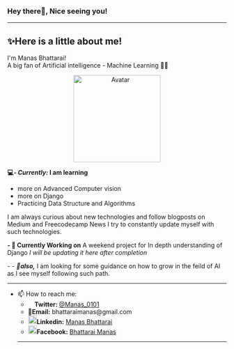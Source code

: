 ### Hey there👋, Nice seeing you!<hr>

## ✨Here is a little about me!

I'm Manas Bhattarai!  
A big fan of Artificial intelligence - Machine Learning 🧑‍💻
<center><img src="https://img.icons8.com/external-flaticons-lineal-color-flat-icons/344/external-programmer-mobile-app-development-flaticons-lineal-color-flat-icons.png" alt="Avatar" width= 200px height= 200px></center>

<b>💻<i>- Currently:</i> I am learning</b> <ul>
<li>more on Advanced Computer vision
<li>more on Django
<li>Practicing Data Structure and Algorithms
</ul>
I am always curious about new technologies and follow blogposts on Medium and Freecodecamp News
I try to constantly update myself with such technologies. 

<b>- 🔭 Currently Working on</b>
A weekend project for In depth understanding of Django
<i>I will be updating it here after completion </i>

<i>- - 👯<b>also,</b></i> I am looking for some guidance on how to grow in the feild of AI as I see myself following such path. <br><hr>

- 📫 How to reach me:
    <ul><li><B><img src="https://img.icons8.com/color/344/twitter--v1.png" height = 15px width=15px>Twitter: </b><a href="https://twitter.com/Manas_0101">@Manas_0101</a>
    <li><b>📧Email:</b> bhattaraimanas@gmail.com
    <li><b><img src="https://img.icons8.com/color/344/linkedin-circled--v1.png" height= 20px width= 20px>Linkedin:</b> <a href ="https://www.linkedin.com/in/manas-bhattarai-10a988192/">Manas Bhattarai</a>
    <li><b><img src="https://img.icons8.com/fluency/344/facebook-new.png" height=20px width=20px>Facebook:</b> <a href ="https://www.facebook.com/manash.17/">Bhattarai Manas</a>
<hr>

<!--
**ManasB17/ManasB17** is a ✨ _special_ ✨ repository because its `README.md` (this file) appears on your GitHub profile.

Here are some ideas to get you started:

- 🔭 I’m currently working on ...
- 🌱 I’m currently learning ...
- 👯 I’m looking to collaborate on ...
- 🤔 I’m looking for help with ...
- 💬 Ask me about ...
- 📫 How to reach me: ...
- 😄 Pronouns: ...
- ⚡ Fun fact: ...
-->
